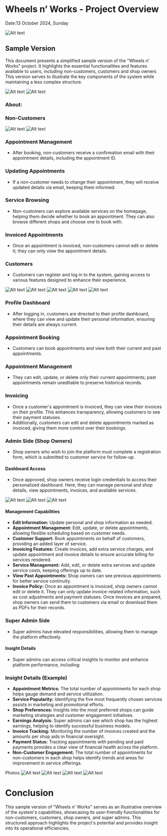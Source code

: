 # **Wheels n’ Works - Project Overview**

Date:13 October 2024, Sunday

![Alt text](/ReadMe/1.png)



## **Sample Version**
This document presents a simplified sample version of the "Wheels n’ Works" project. It highlights the essential functionalities and features available to users, including non-customers, customers and shop owners This version serves to illustrate the key components of the system while maintaining a less complex structure.


![Alt text](/ReadMe/2.png)
![Alt text](/ReadMe/5.png)

### About:
### Non-Customers

![Alt text](/ReadMe/4.png)
![Alt text](/ReadMe/9.png)


### Appointment Management
- After booking, non-customers receive a confirmation email with their appointment details, including the appointment ID.

### Updating Appointments
- If a non-customer needs to change their appointment, they will receive updated details via email, keeping them informed.

### Service Browsing
- Non-customers can explore available services on the homepage, helping them decide whether to book an appointment. They can also browse different shops and choose one to book with.

### Invoiced Appointments
- Once an appointment is invoiced, non-customers cannot edit or delete it; they can only view the appointment details.

### Customers
- Customers can register and log in to the system, gaining access to various features designed to enhance their experience.

![Alt text](/ReadMe/3.png)
![Alt text](/ReadMe/18.png)
![Alt text](/ReadMe/19.png)
![Alt text](/ReadMe/14.png)
![Alt text](/ReadMe/10.png)

### Profile Dashboard
- After logging in, customers are directed to their profile dashboard, where they can view and update their personal information, ensuring their details are always current.

### Appointment Booking
- Customers can book appointments and view both their current and past appointments.

### Appointment Management
- They can edit, update, or delete only their current appointments; past appointments remain uneditable to preserve historical records.

### Invoicing
- Once a customer's appointment is invoiced, they can view their invoices on their profile. This enhances transparency, allowing customers to see their payment statuses.
- Additionally, customers can edit and delete appointments marked as invoiced, giving them more control over their bookings.

### Admin Side (Shop Owners)
- Shop owners who wish to join the platform must complete a registration form, which is submitted to customer service for follow-up.

#### Dashboard Access
- Once approved, shop owners receive login credentials to access their personalized dashboard. Here, they can manage personal and shop details, view appointments, invoices, and available services.

![Alt text](/ReadMe/15.png)
![Alt text](/ReadMe/16.png)
![Alt text](/ReadMe/17.png)


#### Management Capabilities
- **Edit Information:** Update personal and shop information as needed.
- **Appointment Management:** Edit, update, or delete appointments, allowing flexible scheduling based on customer needs.
- **Customer Support:** Book appointments on behalf of customers, providing an added layer of service.
- **Invoicing Features:** Create invoices, add extra service charges, and update appointment and invoice details to ensure accurate billing for services rendered.
- **Service Management:** Add, edit, or delete extra services and update service costs, keeping offerings up to date.
- **View Past Appointments:** Shop owners can see previous appointments for better service continuity.
- **Invoice Policy:** Once an appointment is invoiced, shop owners cannot edit or delete it. They can only update invoice-related information, such as cost adjustments and payment statuses. 
Once invoices are prepared, shop owners can send them to customers via email or download them as PDFs for their records.

### Super Admin Side
- Super admins have elevated responsibilities, allowing them to manage the platform effectively.

#### Insight Details
- Super admins can access critical insights to monitor and enhance platform performance, including:

### Insight Details (Example)
- **Appointment Metrics:** The total number of appointments for each shop helps gauge demand and service utilization.
- **Service Popularity:** Identifying the five most frequently chosen services assists in marketing and promotional efforts.
- **Shop Preferences:** Insights into the most preferred shops can guide marketing strategies and customer engagement initiatives.
- **Earnings Analysis:** Super admins can see which shop has the highest earnings, helping to identify successful business models.
- **Invoice Tracking:** Monitoring the number of invoices created and the amounts per shop aids in financial oversight.
- **Payment Status:** Tracking appointments with pending and paid payments provides a clear view of financial health across the platform.
- **Non-Customer Engagement:** The total number of appointments for non-customers in each shop helps identify trends and areas for improvement in service offerings.


Photos
![Alt text](/ReadMe/7.png)
![Alt text](/ReadMe/8.png)
![Alt text](/ReadMe/11.png)
![Alt text](/ReadMe/12.png)

# **Conclusion**
This sample version of "Wheels n' Works" serves as an illustrative overview of the system's capabilities, showcasing its user-friendly functionalities 
for non-customers, customers, shop owners, and super admins. This structured approach highlights the project's potential and provides insight into its operational efficiencies.
